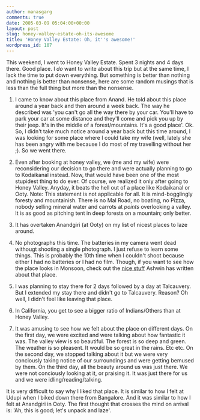 ```yaml
---
author: manasgarg
comments: true
date: 2005-03-09 05:04:00+00:00
layout: post
slug: honey-valley-estate-oh-its-awesome
title: 'Honey Valley Estate: Oh, it''s awesome!'
wordpress_id: 107
---
```


This weekend, I went to Honey Valley Estate. Spent 3 nights and 4 days there.  Good place. I *do* want to write about this trip but at the same time, I lack the time to put down everything. But something is better than nothing and nothing is better than nonsense, here are some random musings that is less than the full thing but more than the nonsense.  

1. I came to know about this place from Anand. He told about this place around a year back and then around a week back. The way he described was 'you can't go all the way there by your car. You'll have to park your car at some distance and they'll come and pick you up by their jeep. It's in the middle of a forest/mountains. It's a good place'. Ok. So, I didn't take much notice around a year back but this time around, I was looking for some place where I could take my wife (well, lately she has been angry with me because I do most of my travelling without her ;). So we went there.  

2. Even after booking at honey valley, we (me and my wife) were reconsidering our decision to go there and were actually planning to go to Kodaikanal instead.  Now, that would have been one of the most stupidest thing to do ever.  Of course, we realized it only after going to Honey Valley. Anyday, it beats the hell out of a place like Kodaikanal or Ooty. Note: This statement is not applicable for all. It is mind-bogglingly foresty and mountainish. There is no Mal Road, no boating, no Pizza, nobody selling mineral water and carrots at *points* overlooking a valley. It is as good as pitching tent in deep forests on a mountain; only better.  

3. It has overtaken Anandgiri (at Ooty) on my list of nicest places to laze around.  

4. No photographs this time. The batteries in my camera went dead withougt shooting a single photograph. I just refuse to learn some things. This is probably the 10th time when I couldn't shoot because either I had no batteries or I had no film. Though, if you want to see how the place looks in Monsoon, check out the [nice stuff](http://puggy.symonds.net/~ash/stuff/honeyvalley/honeyvalley.pdf) Ashwin has written about that place.  

5. I was planning to stay there for 2 days followed by a day at Talcauvery. But I extended my stay there and didn't go to Talcauvery. Reason? Oh well, I didn't feel like leaving that place.  

6. In California, you get to see a bigger ratio of Indians/Others than at Honey Valley.  

7. It was amusing to see how we felt about the place on different days. On the first day, we were excited and were talking about how fantastic it was. The valley view is so beautiful. The forest is so deep and green. The weather is so pleasent. It would be so great in the rains. Etc etc. On the second day, we stopped talking about it but we were very conciously taking notice of our surroundings and were getting bemused by them. On the third day, all the beauty around us was just there. We were not conciously looking at it, or praising it.  It was just there for us and we were idling/reading/talking.  

It is very difficult to say why I liked that place. It is similar to how I felt at Udupi when I biked down there from Bangalore. And it was similar to how I felt at Anandgiri in Ooty. The first thought that crosses the mind on arrival is: 'Ah, this is good; let's unpack and laze'.

